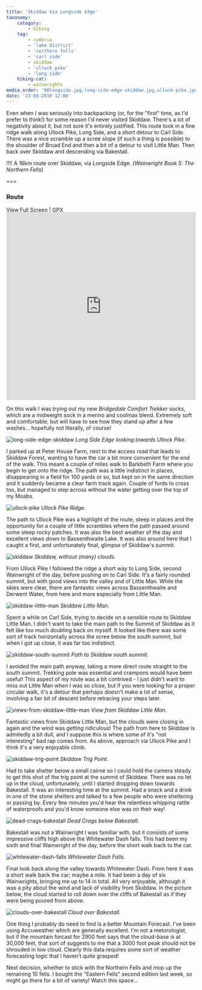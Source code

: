 ```yaml
---
title: 'Skiddaw Via Longside Edge'
taxonomy:
    category:
        - hiking
    tag:
        - cumbria
        - 'lake district'
        - 'northern fells'
        - 'carl side'
        - skiddaw
        - 'ullock pike'
        - 'long side'
    hiking-cat:
        - wainwrights
media_order: '00longside.jpg,long-side-edge-skiddaw.jpg,ullock-pike.jpg,skiddaw.jpg,skiddaw-little-man.jpg,skiddaw-south-summit.jpg,views-from-skiddaw-little-man.jpg,skiddaw-trig-point.jpg,dead-crags-bakestall.jpg,whitewater-dash-falls.jpg,clouds-over-bakestall.jpg'
date: '23-08-2010 12:00'
---
```


Even when I was seriously into backpacking (or, for the "first" time, as I'd prefer to think!) for some reason I'd never visited Skiddaw. There's a lot of negativity about it, but not sure it's entirely justified. This route took in a fine ridge walk along Ullock Pike, Long Side, and a short detour to Carl Side. There was a nice scramble up a scree slope (if such a thing is possible) to the shoulder of Broad End and then a bit of a detour to visit Little Man. Then back over Skiddaw and descending via Bakestall.

!!!! A 16km route over Skiddaw, via Longside Edge. (*Wainwright Book 5: The Northern Fells*)

===

### Route

[View Full Screen](https://map.mootparadox.com/full/skiddaw-carl-side) | [GPX](https://map.mootparadox.com/gpx/skiddaw-carl-side)  
<p><iframe src="https://map.mootparadox.com/embed/skiddaw-carl-side" height="500" width="100%" style="border:none; margin-top:-1.2em;"></iframe></p>

On this walk I was trying out my new *Bridgedale Comfort Trekker* socks, which are a midweight sock in a merino and coolmax blend. Extremely soft and comfortable, but will have to see how they stand up after a few washes... hopefully not literally, of course!

![long-side-edge-skiddaw](long-side-edge-skiddaw.jpg "long-side-edge-skiddaw")
*Long Side Edge looking towards Ullock Pike.*

I parked up at Peter House Farm, next to the access road that leads to Skiddaw Forest, wanting to have the car a bit more convenient for the end of the walk. This meant a couple of miles walk to Barkbeth Farm where you begin to get onto the ridge. The path was a little indistinct in places, disappearing in a field for 100 yards or so, but kept on in the same direction and it suddenly became a clear farm track again. Couple of fords to cross too, but managed to step across without the water getting over the top of my Moabs.

![ullock-pike](ullock-pike.jpg "ullock-pike")
*Ullock Pike Ridge.*

The path to Ullock Pike was a highlight of the route, steep in places and the opportunity for a couple of little scrambles where the path passed around some steep rocky patches. It was also the best weather of the day and excellent views down to Bassenthwaite Lake. It was also around here that I caught a first, and unfortunately final, glimpse of Skiddaw's summit.

![skiddaw](skiddaw.jpg "skiddaw")
*Skiddaw, without (many) clouds.*

From Ullock Pike I followed the ridge a short way to Long Side, second Wainwright of the day, before pushing on to Carl Side. It's a fairly rounded summit, but with good views into the valley and of Little Man. While the skies were clear, there are fantastic views across Bassenthwaite and Derwent Water, from here and more especially from Little Man.

![skiddaw-little-man](skiddaw-little-man.jpg "skiddaw-little-man")
*Skiddaw Little Man.*

Spent a while on Carl Side, trying to decide on a sensible route to Skiddaw Little Man. I didn't want to take the main path to the Summit of Skiddaw as it felt like too much doubling back on myself. It looked like there was some sort of track horizontally across the scree below the south summit, but when I got up close, it was far too indistinct.

![skiddaw-south-summit](skiddaw-south-summit.jpg "skiddaw-south-summit")
*Path to Skiddaw south summit.*

I avoided the main path anyway, taking a more direct route straight to the south summit. Trekking pole was essential and crampons would have been useful! This aspect of my route was a bit contrived - I just didn't want to miss out Little Man when I was so close, but if you were looking for a proper circular walk, it's a detour that perhaps doesn't make a lot of sense, involving a fair bit of descent before retracing your steps later.

![views-from-skiddaw-little-man](views-from-skiddaw-little-man.jpg "views-from-skiddaw-little-man")
*View from Skiddaw Little Man.*

Fantastic views from Skiddaw Little Man, but the clouds were closing in again and the wind was getting ridiculous! The path from here to Skiddaw is admitedly a bit dull, and I suppose this is where some of it's "not interesting" bad rap comes from. As above, approach via Ullock Pike and I think it's a very enjoyable climb.

![skiddaw-trig-point](skiddaw-trig-point.jpg "skiddaw-trig-point")
*Skiddaw Trig Point.*

Had to take shelter below a small cairne so I could hold the camera steady to get this shot of the trig point at the summit of Skiddaw. There was no let up in the cloud, unfortunately, until I started dropping down towards Bakestall. It was an interesting time at the summit. Had a snack and a drink in one of the stone shelters and talked to a few people who were sheltering or passing by. Every few minutes you'd hear the relentless whipping rattle of waterproofs and you'd know someone else was on their way!

![dead-crags-bakestall](dead-crags-bakestall.jpg "dead-crags-bakestall")
*Dead Crags below Bakestall.*

Bakestall was not a Wainwright I was familiar with, but it consists of some impressive cliffs high above the Whitewater Dash falls. This had been my sixth and final Wainwright of the day, before the short walk back to the car.

![whitewater-dash-falls](whitewater-dash-falls.jpg "whitewater-dash-falls")
*Whitewater Dash Falls.*

Final look back along the valley towards Whitewater Dash. From here it was a short walk back the car; maybe a mile. It had been a day of six Wainwrights, bringing me up to 14 in total. All very enjoyable, although it was a pity about the wind and lack of visibility from Skiddaw. In the picture below, the cloud started to roll down over the cliffs of Bakestall as if they were being poured from above.

![clouds-over-bakestall](clouds-over-bakestall.jpg "clouds-over-bakestall")
*Cloud over Bakestall.*

One thing I probably do need to find is a better Mountain Forecast. I've been using Accuweather which are generally excellent. I'm not a metorologist, but if the mountain forcast for 2900 feet says that the cloud-base is at 30,000 feet, that sort of suggests to me that a 3000 foot peak should not be shrouded in low cloud. Clearly this data requires some sort of weather forecasting logic that I haven't quite grasped!

Next decision, whether to stick with the Northern Fells and mop up the remaining 10 fells. I bought the "Eastern Fells" second edition last week, so might go there for a bit of variety! Watch this space...